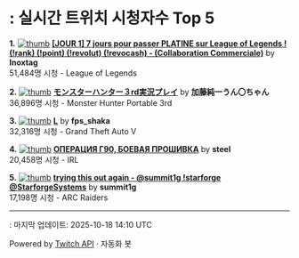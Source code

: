 # : 실시간 트위치 시청자수 Top 5

**1.** [![thumb](https://static-cdn.jtvnw.net/previews-ttv/live_user_inoxtag-320x180.jpg)](https://twitch.tv/Inoxtag)
**[[JOUR 1] 7 jours pour passer PLATINE sur League of Legends ! (!rank) (!point) (!revolut) (!revocash) - (Collaboration Commerciale)](https://twitch.tv/Inoxtag)** by **Inoxtag**<br>51,484명 시청  - League of Legends

**2.** [![thumb](https://static-cdn.jtvnw.net/previews-ttv/live_user_kato_junichi0817-320x180.jpg)](https://twitch.tv/加藤純一うん〇ちゃん)
**[モンスターハンター３rd実況プレイ](https://twitch.tv/加藤純一うん〇ちゃん)** by **加藤純一うん〇ちゃん**<br>36,896명 시청  - Monster Hunter Portable 3rd

**3.** [![thumb](https://static-cdn.jtvnw.net/previews-ttv/live_user_fps_shaka-320x180.jpg)](https://twitch.tv/fps_shaka)
**[L](https://twitch.tv/fps_shaka)** by **fps_shaka**<br>32,316명 시청  - Grand Theft Auto V

**4.** [![thumb](https://static-cdn.jtvnw.net/previews-ttv/live_user_steel-320x180.jpg)](https://twitch.tv/steel)
**[ОПЕРАЦИЯ Г90, БОЕВАЯ ПРОШИВКА](https://twitch.tv/steel)** by **steel**<br>20,458명 시청  - IRL

**5.** [![thumb](https://static-cdn.jtvnw.net/previews-ttv/live_user_summit1g-320x180.jpg)](https://twitch.tv/summit1g)
**[trying this out again - @summit1g !starforge @StarforgeSystems](https://twitch.tv/summit1g)** by **summit1g**<br>17,198명 시청  - ARC Raiders


---
: 마지막 업데이트: 2025-10-18 14:10 UTC

Powered by [Twitch API](https://dev.twitch.tv/docs/api/reference) · 자동화 봇